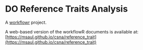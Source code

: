 # DO Reference Traits Analysis

A [workflowr][] project.

A web-based version of the workflowR documents is available at: [https://msaul.github.io/csna/reference_trait](https://msaul.github.io/csna/reference_trait)

[workflowr]: https://github.com/jdblischak/workflowr
